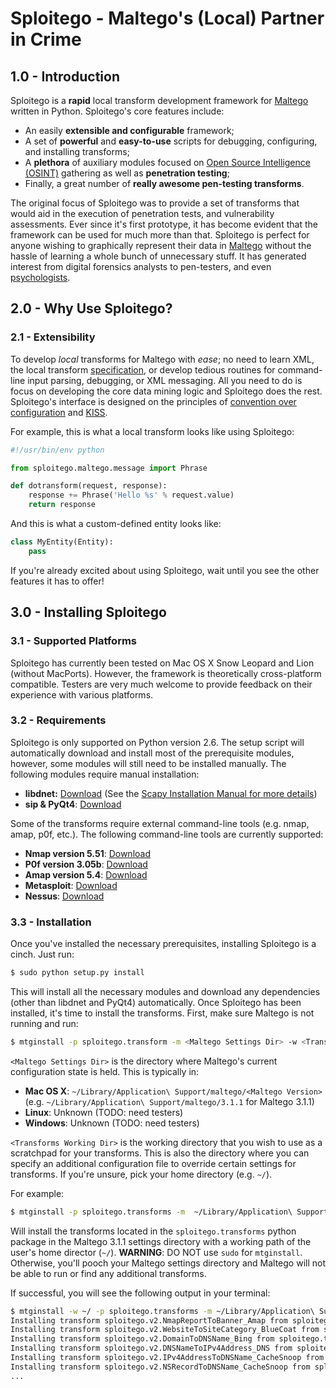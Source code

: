 Sploitego - Maltego's (Local) Partner in Crime
==================================================

## 1.0 - Introduction

Sploitego is a **rapid** local transform development framework for [Maltego][1] written in Python. Sploitego's core
features include:

- An easily **extensible and configurable** framework;
- A set of **powerful** and **easy-to-use** scripts for debugging, configuring, and installing transforms;
- A **plethora** of auxiliary modules focused on [Open Source Intelligence (OSINT)][2] gathering as well as
  **penetration testing**;
- Finally, a great number of **really awesome pen-testing transforms**.

The original focus of Sploitego was to provide a set of transforms that would aid in the execution of penetration tests,
and vulnerability assessments. Ever since it's first prototype, it has become evident that the framework can be used for
much more than that. Sploitego is perfect for anyone wishing to graphically represent their data in [Maltego][1] without
the hassle of learning a whole bunch of unnecessary stuff. It has generated interest from digital forensics analysts to
pen-testers, and even [psychologists][3].

## 2.0 - Why Use Sploitego?

### 2.1 - Extensibility
To develop *local* transforms for Maltego with *ease*; no need to learn XML, the local transform [specification][3], or
develop tedious routines for command-line input parsing, debugging, or XML messaging. All you need to do is focus on
developing the core data mining logic and Sploitego does the rest. Sploitego's interface is designed on the principles
of [convention over configuration][5] and [KISS][6].

For example, this is what a local transform looks like using Sploitego:

```python
#!/usr/bin/env python

from sploitego.maltego.message import Phrase

def dotransform(request, response):
    response += Phrase('Hello %s' % request.value)
    return response
```

And this is what a custom-defined entity looks like:

```python
class MyEntity(Entity):
    pass
```

If you're already excited about using Sploitego, wait until you see the other features it has to offer!

## 3.0 - Installing Sploitego

### 3.1 - Supported Platforms
Sploitego has currently been tested on Mac OS X Snow Leopard and Lion (without MacPorts). However, the framework is
theoretically cross-platform compatible. Testers are very much welcome to provide feedback on their experience with
various platforms.

### 3.2 - Requirements
Sploitego is only supported on Python version 2.6. The setup script will automatically download and install most of the
prerequisite modules, however, some modules will still need to be installed manually. The following modules require
manual installation:
* **libdnet:** [Download][7] (See the [Scapy Installation Manual for more details][8])
* **sip & PyQt4**: [Download][9]

Some of the transforms require external command-line tools (e.g. nmap, amap, p0f, etc.). The following command-line
tools are currently supported:
* **Nmap version 5.51**: [Download][10]
* **P0f version 3.05b**: [Download][11]
* **Amap version 5.4**: [Download][12]
* **Metasploit**: [Download][13]
* **Nessus**: [Download][14]

### 3.3 - Installation
Once you've installed the necessary prerequisites, installing Sploitego is a cinch. Just run:

```bash
$ sudo python setup.py install
```

This will install all the necessary modules and download any dependencies (other than libdnet and PyQt4) automatically.
Once Sploitego has been installed, it's time to install the transforms. First, make sure Maltego is not running and run:

```bash
$ mtginstall -p sploitego.transform -m <Maltego Settings Dir> -w <Transforms Working Dir>
```

```<Maltego Settings Dir>``` is the directory where Maltego's current configuration state is held. This is typically in:

* **Mac OS X**: ```~/Library/Application\ Support/maltego/<Maltego Version>```
  (e.g. ```~/Library/Application\ Support/maltego/3.1.1``` for Maltego 3.1.1)
* **Linux**: Unknown (TODO: need testers)
* **Windows**: Unknown (TODO: need testers)

```<Transforms Working Dir>``` is the working directory that you wish to use as a scratchpad for your transforms. This is
also the directory where you can specify an additional configuration file to override certain settings for transforms.
If you're unsure, pick your home directory (e.g. ```~/```).

For example:

```bash
$ mtginstall -p sploitego.transforms -m  ~/Library/Application\ Support/maltego/3.1.1 -w ~/
```

Will install the transforms located in the ```sploitego.transforms``` python package in the Maltego 3.1.1 settings
directory with a working path of the user's home director (```~/```). **WARNING**: DO NOT use ```sudo``` for
```mtginstall```. Otherwise, you'll pooch your Maltego settings directory and Maltego will not be able to run or find
any additional transforms.

If successful, you will see the following output in your terminal:

```bash
$ mtginstall -w ~/ -p sploitego.transforms -m ~/Library/Application\ Support/maltego/v3.1.1
Installing transform sploitego.v2.NmapReportToBanner_Amap from sploitego.transforms.amap...
Installing transform sploitego.v2.WebsiteToSiteCategory_BlueCoat from sploitego.transforms.bcsitereview...
Installing transform sploitego.v2.DomainToDNSName_Bing from sploitego.transforms.bingsubdomains...
Installing transform sploitego.v2.DNSNameToIPv4Address_DNS from sploitego.transforms.dnsalookup...
Installing transform sploitego.v2.IPv4AddressToDNSName_CacheSnoop from sploitego.transforms.dnscachesnoop...
Installing transform sploitego.v2.NSRecordToDNSName_CacheSnoop from sploitego.transforms.dnscachesnoop...
...
```




[1]: http://paterva.com/
[2]: http://en.wikipedia.org/wiki/Open-source_intelligence
[3]: http://www.forbes.com/sites/kashmirhill/2012/07/20/using-twitter-to-help-expose-psychopaths
[4]: http://paterva.com/web5/documentation/localtransforms.php
[5]: http://en.wikipedia.org/wiki/Convention_over_configuration
[6]: http://en.wikipedia.org/wiki/KISS_principle
[7]: http://libdnet.googlecode.com/files/libdnet-1.12.tgz
[8]: http://www.secdev.org/projects/scapy/doc/installation.html#install-from-original-sources
[9]: http://www.riverbankcomputing.co.uk/software/pyqt/download/
[10]: http://nmap.org/dist/?C=M&O=D
[11]: http://lcamtuf.coredump.cx/p0f3/releases/p0f-3.05b.tgz
[12]: http://www.thc.org/releases/amap-5.4.tar.gz
[13]: http://downloads.metasploit.com/data/releases/framework-latest.tar.bz2
[14]: http://www.tenable.com/products/nessus/nessus-product-overview
